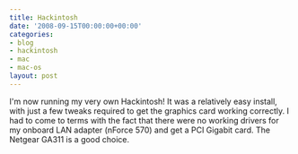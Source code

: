 ```yaml
---
title: Hackintosh
date: '2008-09-15T00:00:00+00:00'
categories:
- blog
- hackintosh
- mac
- mac-os
layout: post
---
```


I'm now running my very own Hackintosh! It was a relatively easy install, with just a few tweaks required to get the graphics card working correctly. I had to come to terms with the fact that there were no working drivers for my onboard LAN adapter (nForce 570) and get a PCI Gigabit card. The Netgear GA311 is a good choice.




